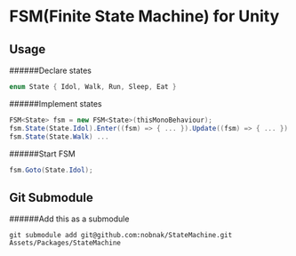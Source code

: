 # FSM(Finite State Machine) for Unity

## Usage
######Declare states
```cs
enum State { Idol, Walk, Run, Sleep, Eat }
```
######Implement states
```cs
FSM<State> fsm = new FSM<State>(thisMonoBehaviour);
fsm.State(State.Idol).Enter((fsm) => { ... }).Update((fsm) => { ... }).Exit((fsm)=> { ... });
fsm.State(State.Walk) ...
```
######Start FSM
```cs
fsm.Goto(State.Idol);
```

## Git Submodule
######Add this as a submodule
```
git submodule add git@github.com:nobnak/StateMachine.git Assets/Packages/StateMachine
```
